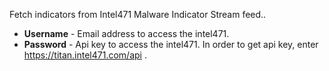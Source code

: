 Fetch indicators from Intel471 Malware Indicator Stream feed..

* **Username** - Email address to access the intel471.
* **Password** - Api key to access the intel471. In order to get api key, enter https://titan.intel471.com/api .